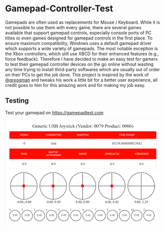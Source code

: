 # Gamepad-Controller-Test
Gamepads are often used as replacements for Mouse / Keyboard. While it is not possible to use them with every game, there are several games available that support gamepad controls, especially console ports of PC titles or even games designed for gamepad controls in the first place. To ensure maximum compatibility, Windows uses a default gamepad driver which supports a wide variety of gamepads. The most notable exception is the Xbox controllers, which still use XBCD for their enhanced features (e.g., force feedback). Therefore I have decided to make an easy test for gamers to test their gamepad controller devices on the go online without wasting any time trying to install third-party softwares which are usually out of order on their PCs to get the job done.  This project is inspired by the work of [@greggman](https://github.com/greggman) and tweaks his work a little bit for a better user experience, all credit goes to him for this amazing work and for making my job easy.

## Testing

Test your gamepad on https://gamepadtest.com

![Gamepad Controller Test in Work](gamepad-controller-test.png)

